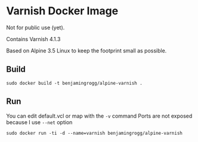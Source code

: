 Varnish Docker Image
====================

Not for public use (yet).

Contains Varnish 4.1.3

Based on Alpine 3.5 Linux to keep the footprint small as possible.


Build
-----

`sudo docker build -t benjamingrogg/alpine-varnish .`

Run
---

You can edit default.vcl or map with the `-v` command
Ports are not exposed because I use `--net` option

`sudo docker run -ti -d --name=varnish benjamingrogg/alpine-varnish`

